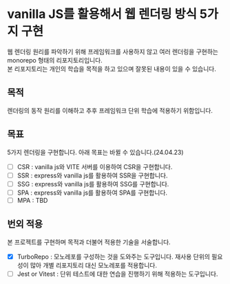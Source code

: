 # vanilla JS를 활용해서 웹 렌더링 방식 5가지 구현

웹 렌더링 원리를 파악하기 위해 프레임워크를 사용하지 않고 여러 렌더링을 구현하는 monorepo 형태의 리포지토리입니다.<br />
본 리포지토리는 개인의 학습을 목적을 하고 있으며 잘못된 내용이 있을 수 있습니다.

## 목적

렌더링의 동작 원리를 이해하고 추후 프레임워크 단위 학습에 적용하기 위함입니다.

## 목표

5가지 렌더링을 구현합니다. 아래 목표는 바뀔 수 있습니다.(24.04.23)

- [ ] CSR : vanilla js와 VITE 서버를 이용하여 CSR을 구현합니다.
- [ ] SSR : express와 vanilla js를 활용하여 SSR을 구현합니다.
- [ ] SSG : express와 vanilla js를 활용하여 SSG를 구현합니다.
- [ ] SPA : express와 vanilla js를 활용하여 SPA를 구현합니다.
- [ ] MPA : TBD

## 번외 적용

본 프로젝트를 구현하며 목적과 더불어 적용한 기술을 서술합니다.

- [x] TurboRepo : 모노레포를 구성하는 것을 도와주는 도구입니다. 재사용 단위의 필요성이 많아 개별 리포지토리 대신 모노레포를 적용합니다.
- [ ] Jest or Vitest : 단위 테스트에 대한 연습을 진행하기 위해 적용하는 도구입니다.

